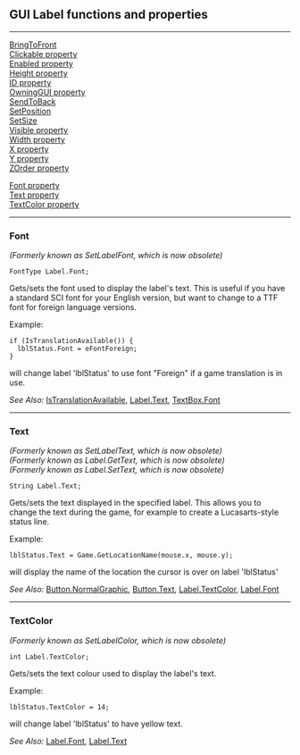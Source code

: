## GUI Label functions and properties
----------------------------------

[BringToFront](GUIControl#bringtofront)<br>
[Clickable property](GUIControl#clickable)<br>
[Enabled property](GUIControl#enabled)<br>
[Height property](GUIControl#height)<br>
[ID property](GUIControl#id)<br>
[OwningGUI property](GUIControl#owninggui)<br>
[SendToBack](GUIControl#sendtoback)<br>
[SetPosition](GUIControl#setposition)<br>
[SetSize](GUIControl#setsize)<br>
[Visible property](GUIControl#visible)<br>
[Width property](GUIControl#width)<br>
[X property](GUIControl#x)<br>
[Y property](GUIControl#y)<br>
[ZOrder property](GUIControl#zorder)

[Font property](#font)<br>
[Text property](#text)<br>
[TextColor property](#textcolor)

---

### Font

*(Formerly known as SetLabelFont, which is now obsolete)*

    FontType Label.Font;

Gets/sets the font used to display the label's text. This is useful if
you have a standard SCI font for your English version, but want to
change to a TTF font for foreign language versions.

Example:

    if (IsTranslationAvailable()) {
      lblStatus.Font = eFontForeign;
    }

will change label 'lblStatus' to use font "Foreign" if a game
translation is in use.

*See Also:* [IsTranslationAvailable](Game#istranslationavailable),
[Label.Text](#text),
[TextBox.Font](TextBox#font)

---

### Text

*(Formerly known as SetLabelText, which is now obsolete)*<br>
*(Formerly known as Label.GetText, which is now obsolete)*<br>
*(Formerly known as Label.SetText, which is now obsolete)*

    String Label.Text;

Gets/sets the text displayed in the specified label. This allows you to
change the text during the game, for example to create a Lucasarts-style
status line.

Example:

    lblStatus.Text = Game.GetLocationName(mouse.x, mouse.y);

will display the name of the location the cursor is over on label
'lblStatus'

*See Also:* [Button.NormalGraphic](Button#normalgraphic),
[Button.Text](Button#text),
[Label.TextColor](#textcolor),
[Label.Font](#font)

---

### TextColor

*(Formerly known as SetLabelColor, which is now obsolete)*

    int Label.TextColor;

Gets/sets the text colour used to display the label's text.

Example:

    lblStatus.TextColor = 14;

will change label 'lblStatus' to have yellow text.

*See Also:* [Label.Font](#font),
[Label.Text](#text)

